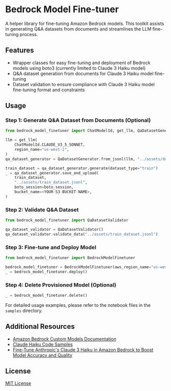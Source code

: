 # Bedrock Model Fine-tuner

A helper library for fine-tuning Amazon Bedrock models. This toolkit assists in generating Q&A datasets from documents and streamlines the LLM fine-tuning process.

## Features

- Wrapper classes for easy fine-tuning and deployment of Bedrock models using boto3 (currently limited to Claude 3 Haiku model)
- Q&A dataset generation from documents for Claude 3 Haiku model fine-tuning
- Dataset validation to ensure compliance with Claude 3 Haiku model fine-tuning format and constraints

## Usage

### Step 1: Generate Q&A Dataset from Documents (Optional)

```python
from bedrock_model_finetuner import ChatModelId, get_llm, QaDatasetGenerator

llm = get_llm(
    ChatModelId.CLAUDE_V3_5_SONNET,
    region_name="us-west-2",
)
qa_dataset_generator = QaDatasetGenerator.from_jsonl(llm, "../assets/docs.jsonl")

train_dataset = qa_dataset_generator.generate(dataset_type="train")
_ = qa_dataset_generator.save_and_upload(
    train_dataset,
    "../assets/train_dataset.jsonl",
    boto_session=boto_session,
    bucket_name=<YOUR-S3-BUCKET-NAME>,
)
```

### Step 2: Validate Q&A Dataset

```python
from bedrock_model_finetuner import QaDatasetValidator

qa_dataset_validator = QaDatasetValidator()
qa_dataset_validator.validate_data("../assets/train_dataset.jsonl")
```

### Step 3: Fine-tune and Deploy Model

```python
from bedrock_model_finetuner import BedrockModelFinetuner

bedrock_model_finetuner = BedrockModelFinetuner(aws_region_name="us-west-2")
_ = bedrock_model_finetuner.deploy()
```

### Step 4: Delete Provisioned Model (Optional)

```python
_ = bedrock_model_finetuner.delete()
```

For detailed usage examples, please refer to the notebook files in the `samples` directory.

## Additional Resources

- [Amazon Bedrock Custom Models Documentation](https://docs.aws.amazon.com/bedrock/latest/userguide/custom-models.html)
- [Claude Haiku Code Samples](https://github.com/aws-samples/amazon-bedrock-samples/tree/main/bedrock-fine-tuning/claude-haiku)
- [Fine-Tune Anthropic's Claude 3 Haiku in Amazon Bedrock to Boost Model Accuracy and Quality](https://aws.amazon.com/ko/blogs/machine-learning/fine-tune-anthropics-claude-3-haiku-in-amazon-bedrock-to-boost-model-accuracy-and-quality/)

## License

[MIT License](LICENSE)
